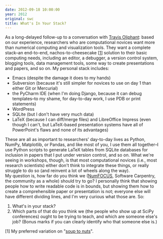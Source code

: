 ```yaml
---
date: 2012-09-18 10:00:00
year: 2012
original: swc
title: What's In Your Stack?
---
```

<p>As a long-delayed follow-up to a conversation with <a href="http://technicaldiscovery.blogspot.com">Travis Oliphant</a>: based on our experience, researchers who are computational novices want more than numerical computing and visualization tools. They want a complete stack–an end-to-end, nachos-to-cheesecake [<a href="#1">1</a>] solution to their basic computing needs, including an editor, a debugger, a version control system, blogging tools, data management tools, some way to create presentations and papers, and so on.  My personal stack includes:</p>
<ul>
<li>Emacs (despite the damage it does to my hands)</li>
<li>Subversion (because it's still simpler for novices to use on day 1 than either Git or Mercurial)</li>
<li>the PyCharm IDE (when I'm doing Django, because it can debug templates–to my shame, for day-to-day work, I use PDB or print statements)</li>
<li>WordPress</li>
<li>SQLite (but I don't have very much data)</li>
<li>LaTeX (because I can diff/merge files) and LibreOffice Impress (even though I can't, but LaTeX-based presentation systems have all of PowerPoint's flaws and none of its advantages)</li>
</ul>
<p>These are all as important to researchers' day-to-day lives as Python, NumPy, Matplotlib, or Pandas, and like most of you, I use them all together–I use Python scripts to generate LaTeX tables from SQLite databases for inclusion in papers that I put under version control, and so on.  What we're seeing in workshops, though, is that most computational novices (i.e., most research scientists) either don't think to integrate these things, or really struggle to do so (and reinvent a lot of wheels along the way).<br />
My question is, how far do you think we (<a href="http://numfocus.org/">NumFOCUS</a>, Software Carpentry, the community as a whole) should try to go?  I personally think that showing people how to write readable code is in bounds, but showing them how to create a comprehensible paper or presentation is not; everyone else will have different dividing lines, and I'm very curious what those are.  So:</p>
<ol>
<li>What's in your stack?</li>
<li>Which parts of that do you think we (the people who show up at SciPy conferences) ought to be trying to teach, and which are someone else's job?  (Bonus marks if you can clearly identify who that someone else is.)</li>
</ol>
<p>[<a name="1"></a>1] My preferred variation on "<a href="http://en.wikipedia.org/wiki/Soup_to_nuts">soup to nuts</a>".</p>
